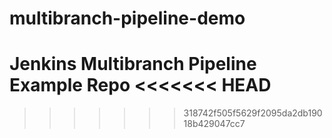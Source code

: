 # multibranch-pipeline-demo
Jenkins Multibranch Pipeline Example Repo 
<<<<<<< HEAD
=======

>>>>>>> 318742f505f5629f2095da2db19018b429047cc7

